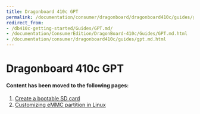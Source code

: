 ```yaml
---
title: Dragonboard 410c GPT
permalink: /documentation/consumer/dragonboard/dragonboard410c/guides/gpt.md.html
redirect_from:
- /db410c-getting-started/Guides/GPT.md/
- /documentation/ConsumerEdition/DragonBoard-410c/Guides/GPT.md.html
- /documentation/consumer/dragonboard410c/guides/gpt.md.html
---
```

# Dragonboard 410c GPT

#### Content has been moved to the following pages:

1. [Create a bootable SD card](./bootable-sd-card.md)
2. [Customizing eMMC partition in Linux](./customize-emmc-partition.md)
